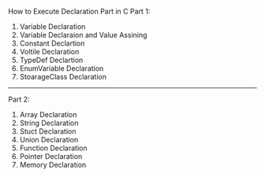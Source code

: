 How to Execute Declaration Part in  C 
Part 1:
1) Variable Declaration 
2) Variable Declaraion and Value Assining
3) Constant Declartion
4) Voltile Declaration
5) TypeDef Declartion
6) EnumVariable Declaration
7) StoarageClass Declaration
-----------------------------------------------------------------------------------------------
Part 2:
1) Array Declaration
2) String Declaration
3) Stuct Declaration
4) Union Declaration
5) Function Declaration
6) Pointer Declaration
7) Memory Declaration
